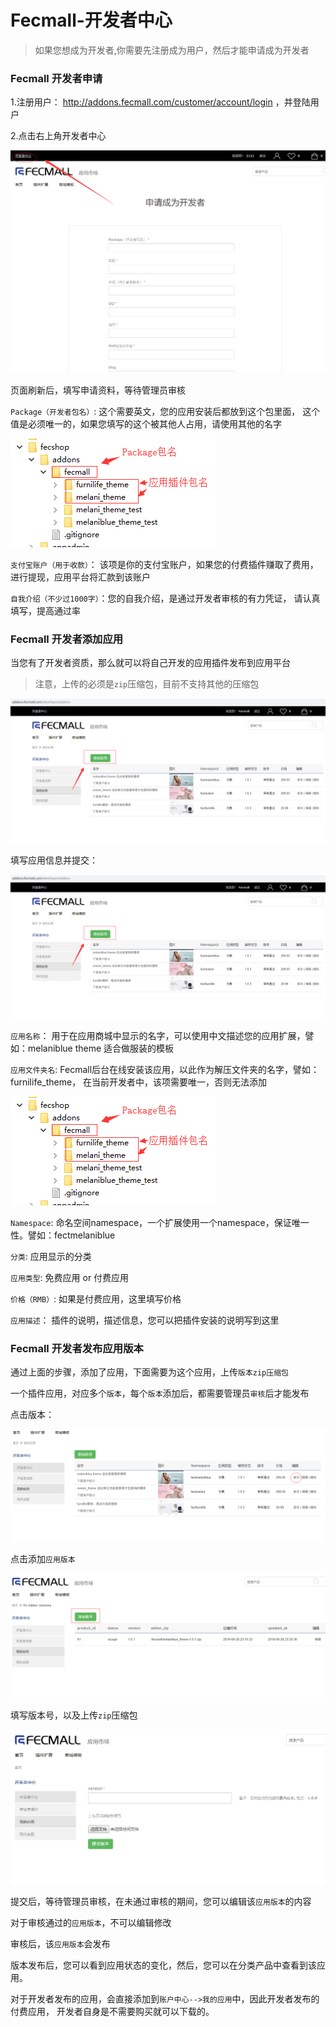 Fecmall-开发者中心
=============


> 如果您想成为开发者,你需要先注册成为用户，然后才能申请成为开发者

### Fecmall 开发者申请

1.注册用户： http://addons.fecmall.com/customer/account/login
，并登陆用户

2.点击右上角开发者中心

![](images/z18.png)

页面刷新后，填写申请资料，等待管理员审核


`Package（开发者包名）`: 这个需要英文，您的应用安装后都放到这个包里面，
这个值是必须唯一的，如果您填写的这个被其他人占用，请使用其他的名字

![](images/z31.png)



`支付宝账户（用于收款）`： 该项是你的支付宝账户，如果您的付费插件赚取了费用，
进行提现，应用平台将汇款到该账户

`自我介绍（不少过1000字）`：您的自我介绍，是通过开发者审核的有力凭证，
请认真填写，提高通过率




### Fecmall 开发者添加应用

当您有了开发者资质，那么就可以将自己开发的应用插件发布到应用平台

> 注意，上传的必须是`zip`压缩包，目前不支持其他的压缩包

![](images/z21.png)


填写应用信息并提交：

![](images/z21.png)



`应用名称`： 用于在应用商城中显示的名字，可以使用中文描述您的应用扩展，譬如：melaniblue theme 适合做服装的模板



`应用文件夹名`: Fecmall后台在线安装该应用，以此作为解压文件夹的名字，譬如：furnilife_theme，
在当前开发者中，该项需要唯一，否则无法添加

![](images/z31.png)



`Namespace`: 命名空间namespace，一个扩展使用一个namespace，保证唯一性。譬如：fectmelaniblue


`分类`: 应用显示的分类

`应用类型`: 免费应用 or 付费应用

`价格（RMB）`: 如果是付费应用，这里填写价格

`应用描述`： 插件的说明，描述信息，您可以把插件安装的说明写到这里



### Fecmall 开发者发布应用版本

通过上面的步骤，添加了应用，下面需要为这个应用，上传`版本zip压缩包`

一个插件应用，对应多个`版本`，每个`版本`添加后，都需要管理员`审核`后才能发布

点击版本：

![](images/z41.png)

点击添加`应用版本`

![](images/z42.png)

填写版本号，以及上传`zip`压缩包

![](images/z43.png)

提交后，等待管理员审核，在未通过审核的期间，您可以编辑该`应用版本`的内容

对于审核通过的`应用版本`，不可以编辑修改

审核后，该`应用版本`会发布

版本发布后，您可以看到应用状态的变化，然后，您可以在分类产品中查看到该应用。

对于开发者发布的应用，会直接添加到`账户中心-->我的应用`中，因此开发者发布的付费应用，
开发者自身是不需要购买就可以下载的。



